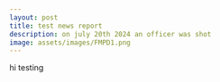 ```yaml
---
layout: post
title: test news report
description: on july 20th 2024 an officer was shot
image: assets/images/FMPD1.png
---
```


hi testing
